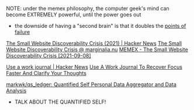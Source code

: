
NOTE: under the memex philosophy, the computer geek's mind can become EXTREMELY powerful, until the power goes out
- the downside of having a "second brain" is that it doubles the [points of failure](fix)

[The Small Website Discoverability Crisis (2021) | Hacker News](https://news.ycombinator.com/item?id=38276951)
[The Small Website Discoverability Crisis @ marginalia.nu](https://www.marginalia.nu/log/19-website-discoverability-crisis/)
[MEMEX - The Small Website Discoverability Crisis [2021-09-08]](https://memex.marginalia.nu/log/19-website-discoverability-crisis.gmi)

[Use a work journal | Hacker News](https://news.ycombinator.com/item?id=40950584)
[Use A Work Journal To Recover Focus Faster And Clarify Your Thoughts](https://fev.al/posts/work-journal/)

[markwk/qs_ledger: Quantified Self Personal Data Aggregator and Data Analysis](https://github.com/markwk/qs_ledger)
- TALK ABOUT THE QUANTIFIED SELF!
